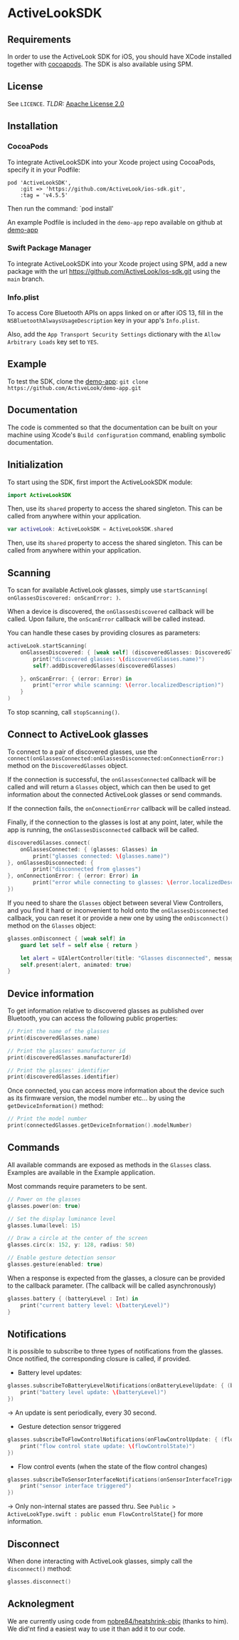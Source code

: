 # ActiveLookSDK

## Requirements

In order to use the ActiveLook SDK for iOS, you should have XCode installed together
with [cocoapods](https://cocoapods.org).
The SDK is also available using SPM.

## License

See `LICENCE`.
_TLDR:_ [Apache License 2.0](https://www.apache.org/licenses/LICENSE-2.0)

## Installation

### CocoaPods
To integrate ActiveLookSDK into your Xcode project using CocoaPods, specify it
in your Podfile:
```
pod 'ActiveLookSDK',
    :git => 'https://github.com/ActiveLook/ios-sdk.git',
    :tag = 'v4.5.5'
```

Then run the command:
`pod install'

An example Podfile is included in the `demo-app` repo available on github at
[demo-app](https://github.com/ActiveLook/demo-app)

### Swift Package Manager
To integrate ActiveLookSDK into your Xcode project using SPM, add a new package with the url https://github.com/ActiveLook/ios-sdk.git using the `main` branch.

### Info.plist
To access Core Bluetooth APIs on apps linked on or after iOS 13, fill in the
`NSBluetoothAlwaysUsageDescription` key in your app's `Info.plist`.

Also, add the `App Transport Security Settings` dictionary with the `Allow Arbitrary Loads` key set to `YES`.

## Example

To test the SDK, clone the [demo-app](https://github.com/ActiveLook/demo-app):
`git clone https://github.com/ActiveLook/demo-app.git`

## Documentation

The code is commented so that the documentation can be built on your machine using Xcode's `Build configuration` command, enabling symbolic documentation.

## Initialization

To start using the SDK, first import the ActiveLookSDK module:

```swift
import ActiveLookSDK
```

Then, use its `shared` property to access the shared singleton. This can be called from anywhere within your application.

```swift
var activeLook: ActiveLookSDK = ActiveLookSDK.shared
```
Then, use its `shared` property to access the shared singleton. This can be called from anywhere within your application.

## Scanning

To scan for available ActiveLook glasses, simply use `startScanning( onGlassesDiscovered: onScanError: )`.

When a device is discovered, the `onGlassesDiscovered` callback will be called.
Upon failure, the `onScanError` callback will be called instead.

You can handle these cases by providing closures as parameters:

```swift
activeLook.startScanning(
    onGlassesDiscovered: { [weak self] (discoveredGlasses: DiscoveredGlasses) in
        print("discovered glasses: \(discoveredGlasses.name)")
        self?.addDiscoveredGlasses(discoveredGlasses)

    }, onScanError: { (error: Error) in
        print("error while scanning: \(error.localizedDescription)")
    }
)
```
To stop scanning, call `stopScanning()`.

## Connect to ActiveLook glasses

To connect to a pair of discovered glasses, use the `connect(onGlassesConnected:onGlassesDisconnected:onConnectionError:)` method on the `DiscoveredGlasses` object.

If the connection is successful, the `onGlassesConnected` callback will be called and will return a `Glasses` object, which can then be used to get information about the connected ActiveLook glasses or send commands.

If the connection fails, the `onConnectionError` callback will be called instead.

Finally, if the connection to the glasses is lost at any point, later, while the app is running, the `onGlassesDisconnected` callback will be called.

```swift
discoveredGlasses.connect(
    onGlassesConnected: { (glasses: Glasses) in
        print("glasses connected: \(glasses.name)")
}, onGlassesDisconnected: {
        print("disconnected from glasses")
}, onConnectionError: { (error: Error) in
        print("error while connecting to glasses: \(error.localizedDescription)")
})
```

If you need to share the `Glasses` object between several View Controllers, and you find it hard or inconvenient to hold onto the `onGlassesDisconnected` callback, you can reset it or provide a new one by using the `onDisconnect()` method on the `Glasses` object:

```swift
glasses.onDisconnect { [weak self] in
    guard let self = self else { return }

    let alert = UIAlertController(title: "Glasses disconnected", message: "Connection to glasses lost", preferredStyle: .alert)
    self.present(alert, animated: true)
}
```

## Device information

To get information relative to discovered glasses as published over Bluetooth, you can access the following public properties:

```swift
// Print the name of the glasses
print(discoveredGlasses.name)

// Print the glasses' manufacturer id
print(discoveredGlasses.manufacturerId)

// Print the glasses' identifier
print(discoveredGlasses.identifier)
```

Once connected, you can access more information about the device such as its firmware version, the model number etc... by using the `getDeviceInformation()` method:

```swift
// Print the model number
print(connectedGlasses.getDeviceInformation().modelNumber)
```

## Commands

All available commands are exposed as methods in the `Glasses` class. Examples are available in the Example application.

Most commands require parameters to be sent.

```swift
// Power on the glasses
glasses.power(on: true)

// Set the display luminance level
glasses.luma(level: 15)

// Draw a circle at the center of the screen
glasses.circ(x: 152, y: 128, radius: 50)

// Enable gesture detection sensor
glasses.gesture(enabled: true)
```

When a response is expected from the glasses, a closure can be provided to the callback parameter. (The callback will be called asynchronously)

```swift
glasses.battery { (batteryLevel : Int) in
    print("current battery level: \(batteryLevel)")
}
```

## Notifications

It is possible to subscribe to three types of notifications from the glasses. Once notified, the corresponding closure is called, if provided.

* Battery level updates:
```swift
glasses.subscribeToBatteryLevelNotifications(onBatteryLevelUpdate: { (batteryLevel: Int) -> (Void) in
    print("battery level update: \(batteryLevel)")
})
```
-> An update is sent periodically, every 30 second.

* Gesture detection sensor triggered
```swift
glasses.subscribeToFlowControlNotifications(onFlowControlUpdate: { (flowControlState: FlowControlState) -> (Void) in
    print("flow control state update: \(flowControlState)")
})
```

* Flow control events (when the state of the flow control changes)
```swift
glasses.subscribeToSensorInterfaceNotifications(onSensorInterfaceTriggered: { () -> (Void) in
    print("sensor interface triggered")
})
```
-> Only non-internal states are passed thru. See `Public > ActiveLookType.swift : public enum FlowControlState{}` for more information.

## Disconnect

When done interacting with ActiveLook glasses, simply call the `disconnect()` method:

```swift
glasses.disconnect()
```

## Acknolegment

We are currently using code from [nobre84/heatshrink-objc](https://github.com/nobre84/heatshrink-objc) (thanks to him). We did'nt find a easiest way to use it than add it to our code.
